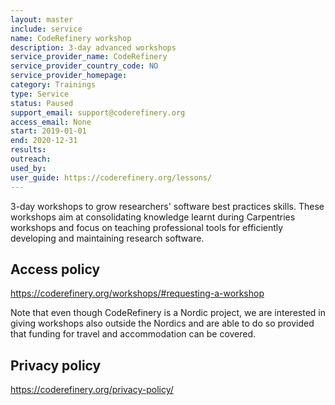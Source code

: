 ```yaml
---
layout: master
include: service
name: CodeRefinery workshop
description: 3-day advanced workshops
service_provider_name: CodeRefinery
service_provider_country_code: NO
service_provider_homepage: 
category: Trainings
type: Service
status: Paused
support_email: support@coderefinery.org
access_email: None
start: 2019-01-01
end: 2020-12-31
results:
outreach:
used_by: 
user_guide: https://coderefinery.org/lessons/
---
```

3-day workshops to grow researchers' software best practices skills. These workshops aim at consolidating knowledge learnt during Carpentries workshops and focus on teaching professional tools for efficiently developing and maintaining research software.

## Access policy
https://coderefinery.org/workshops/#requesting-a-workshop

Note that even though CodeRefinery is a Nordic project, we are interested in giving workshops also outside the Nordics and are able to do so provided that funding for travel and accommodation can be covered.

## Privacy policy
https://coderefinery.org/privacy-policy/
